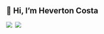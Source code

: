 ## 👋 <b>Hi, I’m Heverton Costa</b>




<a href="mailto:eng.hevertoncosta@gmal.com"><img src="https://img.shields.io/badge/gmail-%23D14836.svg?&style=for-the-badge&logo=gmail&logoColor=white"/></a>&nbsp;
<a href="https://www.linkedin.com/in/heverton-marcos-costa-77115967/"><img src="https://img.shields.io/badge/linkedin-%230077B5.svg?&style=for-the-badge&logo=linkedin&logoColor=white" /></a>&nbsp;&nbsp;&nbsp;&nbsp;
